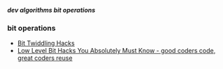 _**dev algorithms bit operations**_

### bit operations

- [Bit Twiddling Hacks](https://graphics.stanford.edu/~seander/bithacks.html)
- [Low Level Bit Hacks You Absolutely Must Know - good coders code, great coders reuse](http://www.catonmat.net/blog/low-level-bit-hacks-you-absolutely-must-know/)

